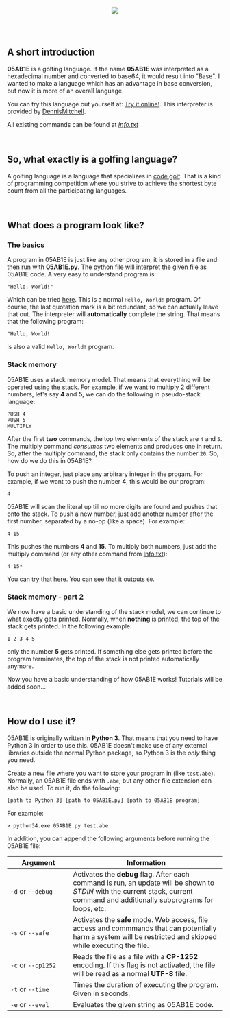 <p align="center"><a href="https://github.com/Adriandmen/05AB1E"><img src="https://i.stack.imgur.com/kUDMr.png"/></a></p>
<br>
<br>

## A short introduction

**05AB1E** is a golfing language. If the name **05AB1E** was interpreted as a hexadecimal number and converted to base64, it would result into "Base". I wanted to make a language which has an advantage in base conversion, but now it is more of an overall language.

You can try this language out yourself at: [Try it online!](http://05ab1e.tryitonline.net/). This interpreter is provided by [DennisMitchell](https://github.com/DennisMitchell).

All existing commands can be found at [_Info.txt_](https://github.com/Adriandmen/05AB1E/blob/master/Info.txt)

<br>

## So, what exactly is a golfing language?

A golfing language is a language that specializes in [code golf](https://en.wikipedia.org/wiki/Code_golf). That is a kind of programming competition where you strive to achieve the shortest byte count from all the participating languages.

<br>

## What does a program look like?

### The basics

A program in 05AB1E is just like any other program, it is stored in a file and then run with **05AB1E.py**. The python file will interpret the given file as 05AB1E code. A very easy to understand program is:

    "Hello, World!"

Which can be tried [here](http://05ab1e.tryitonline.net/#code=IkhlbGxvLCBXb3JsZCEi&input=). This is a normal `Hello, World!` program. Of course, the last quotation mark is a bit redundant, so we can actually leave that out. The interpreter will **automatically** complete the string. That means that the following program:

    "Hello, World!

is also a valid `Hello, World!` program.

### Stack memory

05AB1E uses a stack memory model. That means that everything will be operated using the stack. For example, if we want to multiply 2 different numbers, let's say **4** and **5**, we can do the following in pseudo-stack language:

    PUSH 4
    PUSH 5
    MULTIPLY

After the first **two** commands, the top two elements of the stack are `4` and `5`. The multiply command _consumes_ two elements and produces one in return. So, after the multiply command, the stack only contains the number `20`. So, how do we do this in 05AB1E?

To push an integer, just place any arbitrary integer in the progam. For example, if we want to push the number **4**, this would be our program:

    4

05AB1E will scan the literal up till no more digits are found and pushes that onto the stack. To push a new number, just add another number after the first number, separated by a no-op (like a space). For example:

    4 15

This pushes the numbers **4** and **15**. To multiply both numbers, just add the multiply command (or any other command from [Info.txt](https://github.com/Adriandmen/05AB1E/blob/master/Info.txt)):

    4 15*

You can try that [here](http://05ab1e.tryitonline.net/#code=NCAxNSo&input=). You can see that it outputs `60`.

### Stack memory - part 2

We now have a basic understanding of the stack model, we can continue to what exactly gets printed. Normally, when **nothing** is printed, the top of the stack gets printed. In the following example:

    1 2 3 4 5

only the number **5** gets printed. If something else gets printed before the program terminates, the top of the stack is not printed automatically anymore.

Now you have a basic understanding of how 05AB1E works! Tutorials will be added soon...

<br>

## How do I use it?

05AB1E is originally written in **Python 3**. That means that you need to have Python 3 in order to use this. 05AB1E doesn't make use of any external libraries outside the normal Python package, so Python 3 is the _only_ thing you need.

Create a new file where you want to store your program in (like `test.abe`). Normally, an 05AB1E file ends with `.abe`, but any other file extension can also be used. To run it, do the following:

    [path to Python 3] [path to 05AB1E.py] [path to 05AB1E program]
    
For example:

    > python34.exe 05AB1E.py test.abe

In addition, you can append the following arguments before running the 05AB1E file:

|&nbsp;&nbsp;&nbsp;&nbsp;&nbsp;&nbsp;Argument&nbsp;&nbsp;&nbsp;&nbsp;&nbsp;&nbsp;|Information|
|--------|-----------|
|`-d` or `--debug`|Activates the **debug** flag. After each command is run, an update will be shown to _STDIN_ with the current stack, current command and additionally subprograms for loops, etc.|
|`-s` or `--safe`|Activates the **safe** mode. Web access, file access and commmands that can potentially harm a system will be restricted and skipped while executing the file.|
|`-c` or `--cp1252`|Reads the file as a file with a **CP-1252** encoding. If this flag is not activated, the file will be read as a normal **UTF-8** file.|
|`-t` or `--time`|Times the duration of executing the program. Given in seconds.|
|`-e` or `--eval`|Evaluates the given string as 05AB1E code.|
